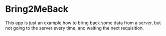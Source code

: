 # Bring2MeBack
This app is just an example how to bring back some data from a server, but not going to the server every time, and waiting the next requisition.
